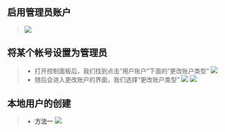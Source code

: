 ## 启用管理员账户  
>![](https://img-blog.csdnimg.cn/img_convert/6269f334101b7c9985dbea2ecc741941.png)  
## 将某个帐号设置为管理员
>- 打开控制面板后，我们找到点击“用户账户”下面的“更改账户类型”
>![](https://img-blog.csdnimg.cn/img_convert/4b5d76fbcd11a9df17c26e81113abc3f.png)
>- 随后会进入更改账户的界面，我们选择“更改账户类型”
>![](https://img-blog.csdnimg.cn/img_convert/414703253079b5c2cceaf2414f311317.png)
>![](https://img-blog.csdnimg.cn/img_convert/1a34731dfc2631d09140e945fbf598ff.png)  
## 本地用户的创建
>- **方法一**
>![](https://img-blog.csdnimg.cn/img_convert/2c2b93b7cc775877edb9b42fc2877aec.png)
